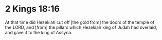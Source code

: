 # 2 Kings 18:16

At that time did Hezekiah cut off [the gold from] the doors of the temple of the LORD, and [from] the pillars which Hezekiah king of Judah had overlaid, and gave it to the king of Assyria.